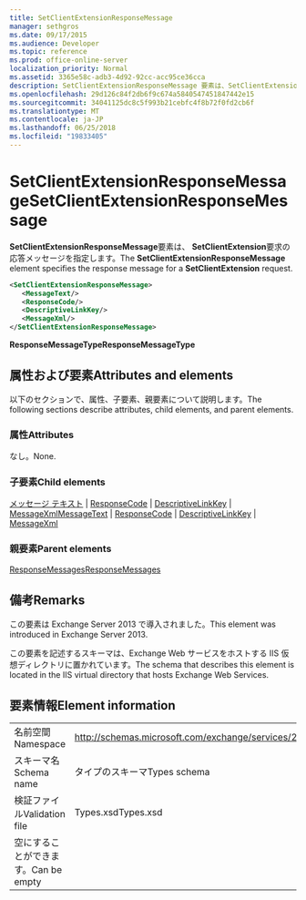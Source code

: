 ```yaml
---
title: SetClientExtensionResponseMessage
manager: sethgros
ms.date: 09/17/2015
ms.audience: Developer
ms.topic: reference
ms.prod: office-online-server
localization_priority: Normal
ms.assetid: 3365e58c-adb3-4d92-92cc-acc95ce36cca
description: SetClientExtensionResponseMessage 要素は、SetClientExtension 要求の応答メッセージを指定します。
ms.openlocfilehash: 29d126c84f2db6f9c674a5840547451847442e15
ms.sourcegitcommit: 34041125dc8c5f993b21cebfc4f8b72f0fd2cb6f
ms.translationtype: MT
ms.contentlocale: ja-JP
ms.lasthandoff: 06/25/2018
ms.locfileid: "19833405"
---
```

# <a name="setclientextensionresponsemessage"></a><span data-ttu-id="5a094-103">SetClientExtensionResponseMessage</span><span class="sxs-lookup"><span data-stu-id="5a094-103">SetClientExtensionResponseMessage</span></span>

<span data-ttu-id="5a094-104">**SetClientExtensionResponseMessage**要素は、 **SetClientExtension**要求の応答メッセージを指定します。</span><span class="sxs-lookup"><span data-stu-id="5a094-104">The **SetClientExtensionResponseMessage** element specifies the response message for a **SetClientExtension** request.</span></span> 
  
```XML
<SetClientExtensionResponseMessage>
   <MessageText/>
   <ResponseCode/>
   <DescriptiveLinkKey/>
   <MessageXml/>
</SetClientExtensionResponseMessage>
```

 <span data-ttu-id="5a094-105">**ResponseMessageType**</span><span class="sxs-lookup"><span data-stu-id="5a094-105">**ResponseMessageType**</span></span>
## <a name="attributes-and-elements"></a><span data-ttu-id="5a094-106">属性および要素</span><span class="sxs-lookup"><span data-stu-id="5a094-106">Attributes and elements</span></span>

<span data-ttu-id="5a094-107">以下のセクションで、属性、子要素、親要素について説明します。</span><span class="sxs-lookup"><span data-stu-id="5a094-107">The following sections describe attributes, child elements, and parent elements.</span></span>
  
### <a name="attributes"></a><span data-ttu-id="5a094-108">属性</span><span class="sxs-lookup"><span data-stu-id="5a094-108">Attributes</span></span>

<span data-ttu-id="5a094-109">なし。</span><span class="sxs-lookup"><span data-stu-id="5a094-109">None.</span></span>
  
### <a name="child-elements"></a><span data-ttu-id="5a094-110">子要素</span><span class="sxs-lookup"><span data-stu-id="5a094-110">Child elements</span></span>

<span data-ttu-id="5a094-111">[メッセージ テキスト](messagetext.md) | [ResponseCode](responsecode.md) | [DescriptiveLinkKey](descriptivelinkkey.md) | [MessageXml](messagexml.md)</span><span class="sxs-lookup"><span data-stu-id="5a094-111">[MessageText](messagetext.md) | [ResponseCode](responsecode.md) | [DescriptiveLinkKey](descriptivelinkkey.md) | [MessageXml](messagexml.md)</span></span>
  
### <a name="parent-elements"></a><span data-ttu-id="5a094-112">親要素</span><span class="sxs-lookup"><span data-stu-id="5a094-112">Parent elements</span></span>

[<span data-ttu-id="5a094-113">ResponseMessages</span><span class="sxs-lookup"><span data-stu-id="5a094-113">ResponseMessages</span></span>](responsemessages.md)
  
## <a name="remarks"></a><span data-ttu-id="5a094-114">備考</span><span class="sxs-lookup"><span data-stu-id="5a094-114">Remarks</span></span>

<span data-ttu-id="5a094-115">この要素は Exchange Server 2013 で導入されました。</span><span class="sxs-lookup"><span data-stu-id="5a094-115">This element was introduced in Exchange Server 2013.</span></span>
  
<span data-ttu-id="5a094-116">この要素を記述するスキーマは、Exchange Web サービスをホストする IIS 仮想ディレクトリに置かれています。</span><span class="sxs-lookup"><span data-stu-id="5a094-116">The schema that describes this element is located in the IIS virtual directory that hosts Exchange Web Services.</span></span>
  
## <a name="element-information"></a><span data-ttu-id="5a094-117">要素情報</span><span class="sxs-lookup"><span data-stu-id="5a094-117">Element information</span></span>

|||
|:-----|:-----|
|<span data-ttu-id="5a094-118">名前空間</span><span class="sxs-lookup"><span data-stu-id="5a094-118">Namespace</span></span>  <br/> |http://schemas.microsoft.com/exchange/services/2006/types  <br/> |
|<span data-ttu-id="5a094-119">スキーマ名</span><span class="sxs-lookup"><span data-stu-id="5a094-119">Schema name</span></span>  <br/> |<span data-ttu-id="5a094-120">タイプのスキーマ</span><span class="sxs-lookup"><span data-stu-id="5a094-120">Types schema</span></span>  <br/> |
|<span data-ttu-id="5a094-121">検証ファイル</span><span class="sxs-lookup"><span data-stu-id="5a094-121">Validation file</span></span>  <br/> |<span data-ttu-id="5a094-122">Types.xsd</span><span class="sxs-lookup"><span data-stu-id="5a094-122">Types.xsd</span></span>  <br/> |
|<span data-ttu-id="5a094-123">空にすることができます。</span><span class="sxs-lookup"><span data-stu-id="5a094-123">Can be empty</span></span>  <br/> ||
   

